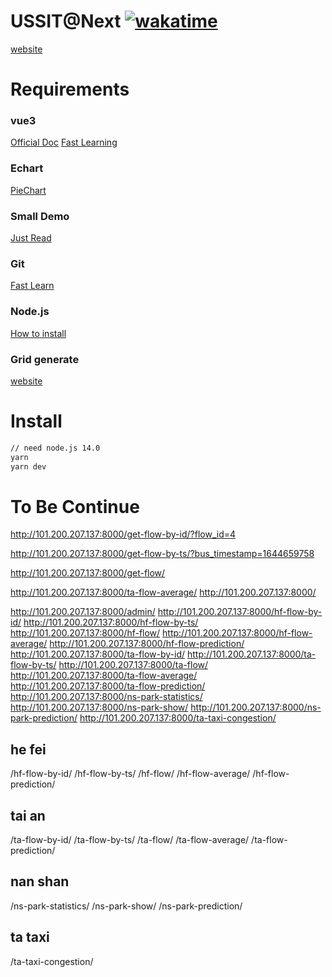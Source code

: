 # USSIT@Next [![wakatime](https://wakatime.com/badge/user/b538f533-3e8c-4b7b-ab49-7aab7771d31c/project/2e051db0-f624-482d-aeec-c263ca04421b.svg)](https://wakatime.com/badge/user/b538f533-3e8c-4b7b-ab49-7aab7771d31c/project/2e051db0-f624-482d-aeec-c263ca04421b)
[website](http://ussit.lawted.tech/)
# Requirements

### vue3
[Official Doc](https://v3.cn.vuejs.org)
[Fast Learning](https://blog.csdn.net/qq_53324833/article/details/120679234)

### Echart
[PieChart](https://echarts.apache.org/examples/zh/editor.html?c=pie-borderRadius)

### Small Demo
[Just Read](https://github.com/biubiubiu01/vue3-bigData/blob/master/src/views/more/components/hotMap.vue)

### Git
[Fast Learn](https://www.q18idc.com/2020/07/14/git/git.html)

### Node.js
[How to install](https://www.runoob.com/nodejs/nodejs-install-setup.html)

### Grid generate
[website](https://grid.layoutit.com/)
# Install
``` sh
// need node.js 14.0
yarn
yarn dev
```

  # To Be Continue
http://101.200.207.137:8000/get-flow-by-id/?flow_id=4

http://101.200.207.137:8000/get-flow-by-ts/?bus_timestamp=1644659758

http://101.200.207.137:8000/get-flow/

http://101.200.207.137:8000/ta-flow-average/
http://101.200.207.137:8000/

http://101.200.207.137:8000/admin/
http://101.200.207.137:8000/hf-flow-by-id/
http://101.200.207.137:8000/hf-flow-by-ts/
http://101.200.207.137:8000/hf-flow/
http://101.200.207.137:8000/hf-flow-average/
http://101.200.207.137:8000/hf-flow-prediction/
http://101.200.207.137:8000/ta-flow-by-id/
http://101.200.207.137:8000/ta-flow-by-ts/
http://101.200.207.137:8000/ta-flow/
http://101.200.207.137:8000/ta-flow-average/
http://101.200.207.137:8000/ta-flow-prediction/
http://101.200.207.137:8000/ns-park-statistics/
http://101.200.207.137:8000/ns-park-show/
http://101.200.207.137:8000/ns-park-prediction/
http://101.200.207.137:8000/ta-taxi-congestion/

## he fei
/hf-flow-by-id/
/hf-flow-by-ts/
/hf-flow/
/hf-flow-average/
/hf-flow-prediction/

## tai an
/ta-flow-by-id/
/ta-flow-by-ts/
/ta-flow/
/ta-flow-average/
/ta-flow-prediction/

## nan shan
/ns-park-statistics/
/ns-park-show/
/ns-park-prediction/

## ta taxi
/ta-taxi-congestion/